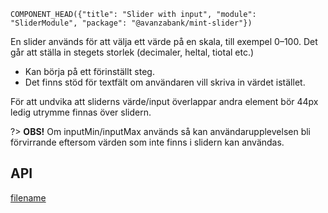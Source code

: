 `COMPONENT_HEAD({"title": "Slider with input", "module": "SliderModule", "package": "@avanzabank/mint-slider"})`



<div class="component-example-container full-width" data-example-path="/mint/slider/#/dj?component=mint-slider-with-input%5BariaLabel%5D,mint-slider-with-input%5BariaLabelledby%5D"></div>

En slider används för att välja ett värde på en skala, till exempel 0–100. Det går att ställa in stegets storlek (decimaler, heltal, tiotal etc.)
* Kan börja på ett förinställt steg.
* Det finns stöd för textfält om användaren vill skriva in värdet istället.

För att undvika att sliderns värde/input överlappar andra element bör 44px ledig utrymme finnas över slidern.

<div class="component-example-container" data-example-path="/mint/slider/#/slider-with-input-defaults"></div>

?> **OBS!** Om inputMin/inputMax används så kan användarupplevelsen bli förvirrande eftersom värden som inte finns i slidern kan användas.
 
## API
<div class="component-library-api" data-package-name="slider" data-show-only-components="mint-slider-with-input[ariaLabel],mint-slider-with-input[ariaLabelledby]"></div>



[filename](includes/_componentFooter.md ':include')
